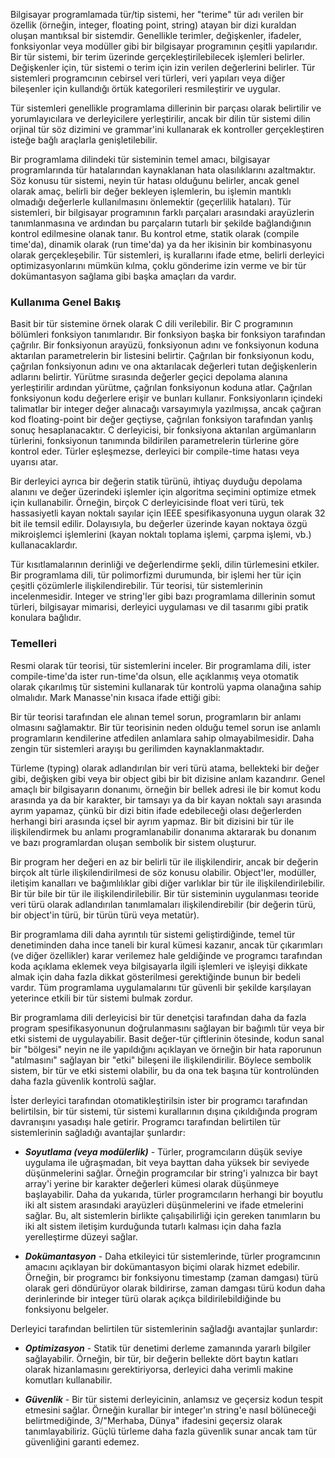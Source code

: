 Bilgisayar programlamada tür/tip sistemi, her "terime" tür adı verilen bir özellik (örneğin, integer, floating point, string) atayan bir dizi kuraldan oluşan mantıksal bir sistemdir. Genellikle terimler, değişkenler, ifadeler, fonksiyonlar veya modüller gibi bir bilgisayar programının çeşitli yapılarıdır. Bir tür sistemi, bir terim üzerinde gerçekleştirilebilecek işlemleri belirler. Değişkenler için, tür sistemi o terim için izin verilen değerlerini belirler. Tür sistemleri programcının cebirsel veri türleri, veri yapıları veya diğer bileşenler için kullandığı örtük kategorileri resmileştirir ve uygular.

Tür sistemleri genellikle programlama dillerinin bir parçası olarak belirtilir ve yorumlayıcılara ve derleyicilere yerleştirilir, ancak bir dilin tür sistemi dilin orjinal tür söz dizimini ve grammar'ini kullanarak ek kontroller gerçekleştiren isteğe bağlı araçlarla genişletilebilir.

Bir programlama dilindeki tür sisteminin temel amacı, bilgisayar programlarında tür hatalarından kaynaklanan hata olasılıklarını azaltmaktır. Söz konusu tür sistemi, neyin tür hatası olduğunu belirler, ancak genel olarak amaç, belirli bir değer bekleyen işlemlerin, bu işlemin mantıklı olmadığı değerlerle kullanılmasını önlemektir (geçerlilik hataları). Tür sistemleri, bir bilgisayar programının farklı parçaları arasındaki arayüzlerin tanımlanmasına ve ardından bu parçaların tutarlı bir şekilde bağlandığının kontrol edilmesine olanak tanır. Bu kontrol etme, statik olarak (compile time'da), dinamik olarak (run time'da) ya da her ikisinin bir kombinasyonu olarak gerçekleşebilir. Tür sistemleri, iş kurallarını ifade etme, belirli derleyici optimizasyonlarını mümkün kılma, çoklu gönderime izin verme ve bir tür dokümantasyon sağlama gibi başka amaçları da vardır.

### Kullanıma Genel Bakış

Basit bir tür sistemine örnek olarak C dili verilebilir. Bir C programının bölümleri fonksiyon tanımlarıdır. Bir fonksiyon başka bir fonksiyon tarafından çağrılır. Bir fonksiyonun arayüzü, fonksiyonun adını ve fonksiyonun koduna aktarılan parametrelerin bir listesini belirtir. Çağrılan bir fonksiyonun kodu, çağrılan fonksiyonun adını ve ona aktarılacak değerleri tutan değişkenlerin adlarını belirtir. Yürütme sırasında değerler geçici depolama alanına yerleştirilir ardından yürütme, çağrılan fonksiyonun koduna atlar. Çağrılan fonksiyonun kodu değerlere erişir ve bunları kullanır. Fonksiyonların içindeki talimatlar bir integer değer alınacağı varsayımıyla yazılmışsa, ancak çağıran kod floating-point bir değer geçtiyse, çağrılan fonksiyon tarafından yanlış sonuç hesaplanacaktır. C derleyicisi, bir fonksiyona aktarılan argümanların türlerini, fonksiyonun tanımında bildirilen parametrelerin türlerine göre kontrol eder. Türler eşleşmezse, derleyici bir compile-time hatası veya uyarısı atar.

Bir derleyici ayrıca bir değerin statik türünü, ihtiyaç duyduğu depolama alanını ve değer üzerindeki işlemler için algoritma seçimini optimize etmek için kullanabilir. Örneğin, birçok C derleyicisinde float veri türü, tek hassasiyetli kayan noktalı sayılar için IEEE spesifikasyonuna uygun olarak 32 bit ile temsil edilir. Dolayısıyla, bu değerler üzerinde kayan noktaya özgü mikroişlemci işlemlerini (kayan noktalı toplama işlemi, çarpma işlemi, vb.) kullanacaklardır.

Tür kısıtlamalarının derinliği ve değerlendirme şekli, dilin türlemesini etkiler. Bir programlama dili, tür polimorfizmi durumunda, bir işlemi her tür için çeşitli çözümlerle ilişkilendirebilir. Tür teorisi, tür sistemlerinin incelenmesidir. Integer ve string'ler gibi bazı programlama dillerinin somut türleri, bilgisayar mimarisi, derleyici uygulaması ve dil tasarımı gibi pratik konulara bağlıdır.

### Temelleri

Resmi olarak tür teorisi, tür sistemlerini inceler. Bir programlama dili, ister compile-time'da ister run-time'da olsun, elle açıklanmış veya otomatik olarak çıkarılmış tür sistemini kullanarak tür kontrolü yapma olanağına sahip olmalıdır. Mark Manasse'nin kısaca ifade ettiği gibi:

Bir tür teorisi tarafından ele alınan temel sorun, programların bir anlamı olmasını sağlamaktır. Bir tür teorisinin neden olduğu temel sorun ise anlamlı programların kendilerine atfedilen anlamlara sahip olmayabilmesidir. Daha zengin tür sistemleri arayışı bu gerilimden kaynaklanmaktadır.

Türleme (typing) olarak adlandırılan bir veri türü atama, bellekteki bir değer gibi, değişken gibi veya bir object gibi bir bit dizisine anlam kazandırır. Genel amaçlı bir bilgisayarın donanımı, örneğin bir bellek adresi ile bir komut kodu arasında ya da bir karakter, bir tamsayı ya da bir kayan noktalı sayı arasında ayrım yapamaz, çünkü bir dizi bitin ifade edebileceği olası değerlerden herhangi biri arasında içsel bir ayrım yapmaz. Bir bit dizisini bir tür ile ilişkilendirmek bu anlamı programlanabilir donanıma aktararak bu donanım ve bazı programlardan oluşan sembolik bir sistem oluşturur.

Bir program her değeri en az bir belirli tür ile ilişkilendirir, ancak bir değerin birçok alt türle ilişkilendirilmesi de söz konusu olabilir. Object'ler, modüller, iletişim kanalları ve bağımlılıklar gibi diğer varlıklar bir tür ile ilişkilendirilebilir. Bir tür bile bir tür ile ilişkilendirilebilir. Bir tür sisteminin uygulanması teoride veri türü olarak adlandırılan tanımlamaları ilişkilendirebilir (bir değerin türü, bir object'in türü, bir türün türü veya metatür).

Bir programlama dili daha ayrıntılı tür sistemi geliştirdiğinde, temel tür denetiminden daha ince taneli bir kural kümesi kazanır, ancak tür çıkarımları (ve diğer özellikler) karar verilemez hale geldiğinde ve programcı tarafından koda açıklama eklemek veya bilgisayarla ilgili işlemleri ve işleyişi dikkate almak için daha fazla dikkat gösterilmesi gerektiğinde bunun bir bedeli vardır. Tüm programlama uygulamalarını tür güvenli bir şekilde karşılayan yeterince etkili bir tür sistemi bulmak zordur.

Bir programlama dili derleyicisi bir tür denetçisi tarafından daha da fazla program spesifikasyonunun doğrulanmasını sağlayan bir bağımlı tür veya bir etki sistemi de uygulayabilir. Basit değer-tür çiftlerinin ötesinde, kodun sanal bir "bölgesi" neyin ne ile yapıldığını açıklayan ve örneğin bir hata raporunun "atılmasını" sağlayan bir "etki" bileşeni ile ilişkilendirilir. Böylece sembolik sistem, bir tür ve etki sistemi olabilir, bu da ona tek başına tür kontrolünden daha fazla güvenlik kontrolü sağlar.

İster derleyici tarafından otomatikleştirilsin ister bir programcı tarafından belirtilsin, bir tür sistemi, tür sistemi kurallarının dışına çıkıldığında program davranışını yasadışı hale getirir.
Programcı tarafından belirtilen tür sistemlerinin sağladığı avantajlar şunlardır:

-   **_Soyutlama (veya modülerlik)_** - Türler, programcıların düşük seviye uygulama ile uğraşmadan, bit veya bayttan daha yüksek bir seviyede düşünmelerini sağlar. Örneğin programcılar bir string'i yalnızca bir bayt array'i yerine bir karakter değerleri kümesi olarak düşünmeye başlayabilir. Daha da yukarıda, türler programcıların herhangi bir boyutlu iki alt sistem arasındaki arayüzleri düşünmelerini ve ifade etmelerini sağlar. Bu, alt sistemlerin birlikte çalışabilirliği için gereken tanımların bu iki alt sistem iletişim kurduğunda tutarlı kalması için daha fazla yerelleştirme düzeyi sağlar.

-   **_Dokümantasyon_** - Daha etkileyici tür sistemlerinde, türler programcının amacını açıklayan bir dokümantasyon biçimi olarak hizmet edebilir. Örneğin, bir programcı bir fonksiyonu timestamp (zaman damgası) türü olarak geri döndürüyor olarak bildirirse, zaman damgası türü kodun daha derinlerinde bir integer türü olarak açıkça bildirilebildiğinde bu fonksiyonu belgeler.

Derleyici tarafından belirtilen tür sistemlerinin sağladğı avantajlar şunlardır:

-   **_Optimizasyon_** - Statik tür denetimi derleme zamanında yararlı bilgiler sağlayabilir. Örneğin, bir tür, bir değerin bellekte dört baytın katları olarak hizanlamasını gerektiriyorsa, derleyici daha verimli makine komutları kullanabilir.

-   **_Güvenlik_** - Bir tür sistemi derleyicinin, anlamsız ve geçersiz kodun tespit etmesini sağlar. Örneğin kurallar bir integer'ın string'e nasıl bölüneceği belirtmediğinde, 3/"Merhaba, Dünya" ifadesini geçersiz olarak tanımlayabiliriz. Güçlü türleme daha fazla güvenlik sunar ancak tam tür güvenliğini garanti edemez.
